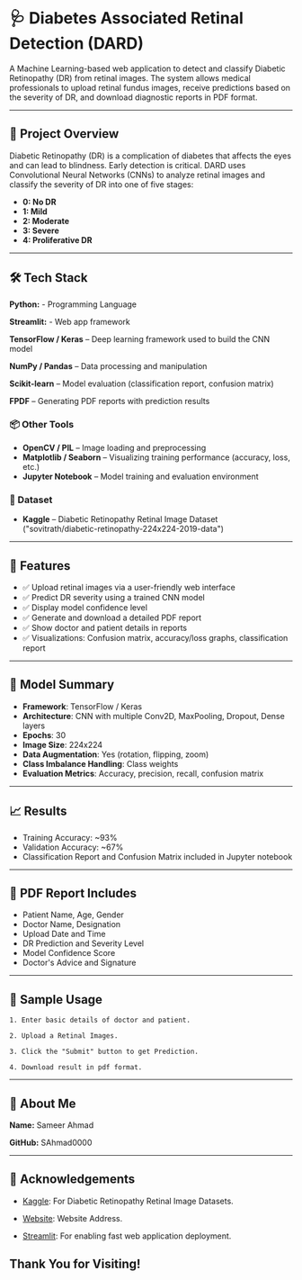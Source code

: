 # 🩺 Diabetes Associated Retinal Detection (DARD)

A Machine Learning-based web application to detect and classify Diabetic Retinopathy (DR) from retinal images. The system allows medical professionals to upload retinal fundus images, receive predictions based on the severity of DR, and download diagnostic reports in PDF format.

---

## 📌 Project Overview

Diabetic Retinopathy (DR) is a complication of diabetes that affects the eyes and can lead to blindness. Early detection is critical. DARD uses Convolutional Neural Networks (CNNs) to analyze retinal images and classify the severity of DR into one of five stages:

- **0: No DR**
- **1: Mild**
- **2: Moderate**
- **3: Severe**
- **4: Proliferative DR**

---

## 🛠 Tech Stack

**Python:** - Programming Language 

**Streamlit:** - Web app framework

**TensorFlow / Keras** – Deep learning framework used to build the CNN model

**NumPy / Pandas** – Data processing and manipulation

**Scikit-learn** – Model evaluation (classification report, confusion matrix)

**FPDF** – Generating PDF reports with prediction results

### 📦 Other Tools
- **OpenCV / PIL** – Image loading and preprocessing
- **Matplotlib / Seaborn** – Visualizing training performance (accuracy, loss, etc.)
- **Jupyter Notebook** – Model training and evaluation environment

### 💾 Dataset
- **Kaggle** – Diabetic Retinopathy Retinal Image Dataset ("sovitrath/diabetic-retinopathy-224x224-2019-data")

---

## 🧠 Features

- ✅ Upload retinal images via a user-friendly web interface
- ✅ Predict DR severity using a trained CNN model
- ✅ Display model confidence level
- ✅ Generate and download a detailed PDF report
- ✅ Show doctor and patient details in reports
- ✅ Visualizations: Confusion matrix, accuracy/loss graphs, classification report


---

## 🧪 Model Summary

- **Framework**: TensorFlow / Keras
- **Architecture**: CNN with multiple Conv2D, MaxPooling, Dropout, Dense layers
- **Epochs**: 30
- **Image Size**: 224x224
- **Data Augmentation**: Yes (rotation, flipping, zoom)
- **Class Imbalance Handling**: Class weights
- **Evaluation Metrics**: Accuracy, precision, recall, confusion matrix

---

## 📈 Results

- Training Accuracy: ~93%
- Validation Accuracy: ~67%
- Classification Report and Confusion Matrix included in Jupyter notebook

---

## 📄 PDF Report Includes

- Patient Name, Age, Gender
- Doctor Name, Designation
- Upload Date and Time
- DR Prediction and Severity Level
- Model Confidence Score
- Doctor's Advice and Signature

---

## 🎥 Sample Usage

    1. Enter basic details of doctor and patient.

    2. Upload a Retinal Images.

    3. Click the "Submit" button to get Prediction.

    4. Download result in pdf format.

---

## 🚀 About Me
**Name:** Sameer Ahmad

**GitHub:** SAhmad0000

---

## 🙏 Acknowledgements

 - [Kaggle]("sovitrath/diabetic-retinopathy-224x224-2019-data"): For Diabetic Retinopathy Retinal Image Datasets.

 - [Website](https://dardtrail111.streamlit.app/): Website Address.

 - [Streamlit](https://streamlit.io/): For enabling fast web application deployment.
 
## Thank You for Visiting!

